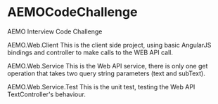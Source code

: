 # AEMOCodeChallenge
AEMO Interview Code Challenge

AEMO.Web.Client
This is the client side project, using basic AngularJS bindings and controller to make calls to the WEB API call.

AEMO.Web.Service
This is the Web API service, there is only one get operation that takes two query string parameters (text and subText).

AEMO.Web.Service.Test
This is the unit test, testing the Web API TextController's behaviour.
